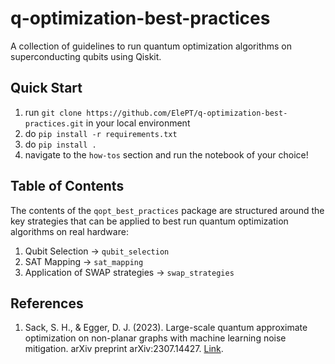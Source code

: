 # q-optimization-best-practices
A collection of guidelines to run quantum optimization algorithms on superconducting qubits using Qiskit.

## Quick Start

1. run `git clone https://github.com/ElePT/q-optimization-best-practices.git` in your local environment
2. do `pip install -r requirements.txt`
3. do `pip install .`
4. navigate to the `how-tos` section and run the notebook of your choice!


## Table of Contents

The contents of the `qopt_best_practices` package are structured around the key strategies that 
can be applied to best run quantum optimization algorithms on real hardware:

1. Qubit Selection -> `qubit_selection`
2. SAT Mapping -> `sat_mapping`
3. Application of SWAP strategies -> `swap_strategies`


## References
1. Sack, S. H., & Egger, D. J. (2023). Large-scale quantum approximate optimization on non-planar graphs with machine learning noise mitigation. arXiv preprint arXiv:2307.14427. [Link](https://arxiv.org/pdf/2307.14427.pdf).
